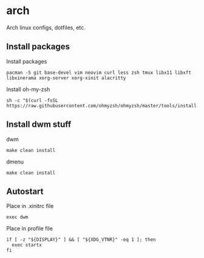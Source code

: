# arch

Arch linux configs, dotfiles, etc.

## Install packages

Install packages

```shell
pacman -S git base-devel vim neovim curl less zsh tmux libx11 libxft libxinerama xorg-server xorg-xinit alacritty
```

Install oh-my-zsh

```shell
sh -c "$(curl -fsSL https://raw.githubusercontent.com/ohmyzsh/ohmyzsh/master/tools/install.sh)"
```

## Install dwm stuff

dwm

```shell
make clean install
```

dmenu

```shell
make clean install
```

## Autostart

Place in .xinitrc file

```shell
exec dwm
```

Place in profile file

```shell
if [ -z "${DISPLAY}" ] && [ "${XDG_VTNR}" -eq 1 ]; then
  exec startx
fi
```
